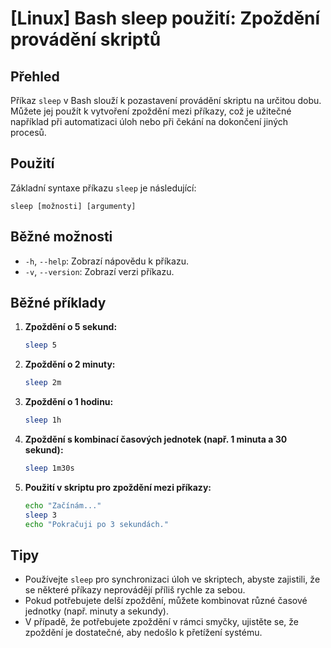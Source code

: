 # [Linux] Bash sleep použití: Zpoždění provádění skriptů

## Přehled
Příkaz `sleep` v Bash slouží k pozastavení provádění skriptu na určitou dobu. Můžete jej použít k vytvoření zpoždění mezi příkazy, což je užitečné například při automatizaci úloh nebo při čekání na dokončení jiných procesů.

## Použití
Základní syntaxe příkazu `sleep` je následující:

```
sleep [možnosti] [argumenty]
```

## Běžné možnosti
- `-h`, `--help`: Zobrazí nápovědu k příkazu.
- `-v`, `--version`: Zobrazí verzi příkazu.

## Běžné příklady
1. **Zpoždění o 5 sekund:**
   ```bash
   sleep 5
   ```

2. **Zpoždění o 2 minuty:**
   ```bash
   sleep 2m
   ```

3. **Zpoždění o 1 hodinu:**
   ```bash
   sleep 1h
   ```

4. **Zpoždění s kombinací časových jednotek (např. 1 minuta a 30 sekund):**
   ```bash
   sleep 1m30s
   ```

5. **Použití v skriptu pro zpoždění mezi příkazy:**
   ```bash
   echo "Začínám..."
   sleep 3
   echo "Pokračuji po 3 sekundách."
   ```

## Tipy
- Používejte `sleep` pro synchronizaci úloh ve skriptech, abyste zajistili, že se některé příkazy neprovádějí příliš rychle za sebou.
- Pokud potřebujete delší zpoždění, můžete kombinovat různé časové jednotky (např. minuty a sekundy).
- V případě, že potřebujete zpoždění v rámci smyčky, ujistěte se, že zpoždění je dostatečné, aby nedošlo k přetížení systému.